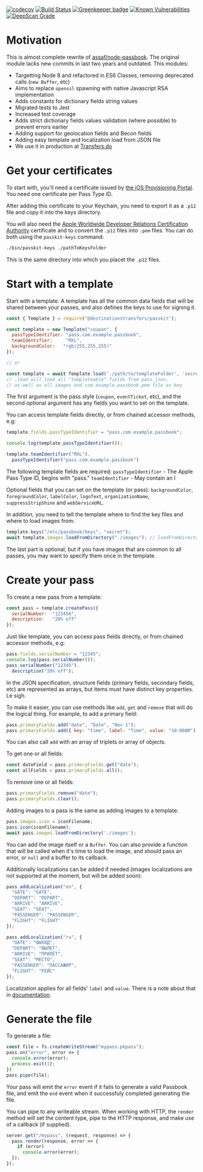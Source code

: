 [![codecov](https://codecov.io/gh/destinationstransfers/passkit/branch/master/graph/badge.svg)](https://codecov.io/gh/destinationstransfers/passkit)
[![Build Status](https://travis-ci.org/destinationstransfers/passkit.svg?branch=master)](https://travis-ci.org/destinationstransfers/passkit)
[![Greenkeeper badge](https://badges.greenkeeper.io/destinationstransfers/passkit.svg)](https://greenkeeper.io/) [![Known Vulnerabilities](https://snyk.io/test/github/destinationstransfers/passkit/badge.svg)](https://snyk.io/test/github/destinationstransfers/passkit) [![DeepScan Grade](https://deepscan.io/api/projects/352/branches/551/badge/grade.svg)](https://deepscan.io/dashboard/#view=project&pid=352&bid=551)

# Motivation

This is almost complete rewrite of [assaf/node-passbook](http://github.com/assaf/node-passbook).
The original module lacks new commits in last two years and outdated. This modules:

-   Targetting Node 8 and refactored in ES6 Classes, removing deprecated calls (`new Buffer`, etc)
-   Aims to replace `openssl` spawning with native Javascript RSA implementation
-   Adds constants for dictionary fields string values
-   Migrated tests to Jest
-   Increased test coverage
-   Adds strict dictionary fields values validation (where possible) to prevent errors earlier
-   Adding support for geolocation fields and Becon fields
-   Adding easy template and localization load from JSON file
-   We use it in production at [Transfers.do](https://transfers.do/)

# Get your certificates

To start with, you'll need a certificate issued by [the iOS Provisioning
Portal](https://developer.apple.com/ios/manage/passtypeids/index.action).  You
need one certificate per Pass Type ID.

After adding this certificate to your Keychain, you need to export it as a
`.p12` file and copy it into the keys directory.

You will also need the [Apple Worldwide Developer Relations Certification
Authority](https://www.apple.com/certificateauthority/) certificate and to convert the `.p12` files into `.pem` files.  You
can do both using the `passkit-keys` command:

```sh
./bin/passkit-keys ./pathToKeysFolder
```

This is the same directory into which you placet the `.p12` files.

# Start with a template

Start with a template.  A template has all the common data fields that will be
shared between your passes, and also defines the keys to use for signing it.

```js
const { Template } = require("@destinationstransfers/passkit");

const template = new Template("coupon", {
  passTypeIdentifier: "pass.com.example.passbook",
  teamIdentifier:     "MXL",
  backgroundColor:   "rgb(255,255,255)"
});

// or

const template = await Template.load('./path/to/templateFolder', 'secretKeyPasswod');
// .load will load all "templateable" fields from pass.json,
// as well as all images and com.example.passbook.pem file as key
```

The first argument is the pass style (`coupon`, `eventTicket`, etc), and the
second optional argument has any fields you want to set on the template.

You can access template fields directly, or from chained accessor methods, e.g:

```js
template.fields.passTypeIdentifier = "pass.com.example.passbook";

console.log(template.passTypeIdentifier());

template.teamIdentifier("MXL").
  passTypeIdentifier("pass.com.example.passbook")
```

The following template fields are required:
`passTypeIdentifier`  - The Apple Pass Type ID, begins with "pass."
`teamIdentifier`      - May contain an I

Optional fields that you can set on the template (or pass): `backgroundColor`,
`foregroundColor`, `labelColor`, `logoText`, `organizationName`,
`suppressStripShine` and `webServiceURL`.

In addition, you need to tell the template where to find the key files and where
to load images from:

```js
template.keys("/etc/passbook/keys", "secret");
await template.images.loadFromDirectory("./images"); // loadFromDirectory returns Promise
```

The last part is optional, but if you have images that are common to all passes,
you may want to specify them once in the template.

# Create your pass

To create a new pass from a template:

```js
const pass = template.createPass({
  serialNumber:  "123456",
  description:   "20% off"
});
```

Just like template, you can access pass fields directly, or from chained
accessor methods, e.g:

```js
pass.fields.serialNumber = "12345";
console.log(pass.serialNumber());
pass.serialNumber("12345").
  description("20% off");
```

In the JSON specification, structure fields (primary fields, secondary fields,
etc) are represented as arrays, but items must have distinct key properties.  Le
sigh.

To make it easier, you can use methods like `add`, `get` and `remove` that
will do the logical thing.  For example, to add a primary field:

```js
pass.primaryFields.add("date", "Date", "Nov 1");
pass.primaryFields.add({ key: "time", label: "Time", value: "10:00AM");
```

You can also call `add` with an array of triplets or array of objects.

To get one or all fields:

```js
const dateField = pass.primaryFields.get("date");
const allFields = pass.primaryFields.all();
```

To remove one or all fields:

```js
pass.primaryFields.remove("date");
pass.primaryFields.clear();
```

Adding images to a pass is the same as adding images to a template:

```js
pass.images.icon = iconFilename;
pass.icon(iconFilename);
await pass.images.loadFromDirectory('./images');
```

You can add the image itself or a `Buffer`. You can also provide a function that will
be called when it's time to load the image, and should pass an error, or `null`
and a buffer to its callback.

Additionally localizations can be added if needed (images localizations are not supported at the moment, but will be added soon):

```js
pass.addLocalization("en", {
  "GATE": "GATE",
  "DEPART": "DEPART",
  "ARRIVE": "ARRIVE",
  "SEAT": "SEAT",
  "PASSENGER": "PASSENGER",
  "FLIGHT": "FLIGHT"
});

pass.addLocalization("ru", {
  "GATE": "ВЫХОД",
  "DEPART": "ВЫЛЕТ",
  "ARRIVE": "ПРИЛЁТ",
  "SEAT": "МЕСТО",
  "PASSENGER": "ПАССАЖИР",
  "FLIGHT": "РЕЙС"
});
```

Localization applies for all fields' `label` and `value`. There is a note about that in [documentation](https://developer.apple.com/library/ios/documentation/UserExperience/Conceptual/PassKit_PG/Creating.html). 

# Generate the file

To generate a file:

```js
const file = fs.createWriteStream("mypass.pkpass");
pass.on("error", error => {
  console.error(error);
  process.exit(1);
})
pass.pipe(file);
```

Your pass will emit the `error` event if it fails to generate a valid Passbook
file, and emit the `end` event when it successfuly completed generating the
file.

You can pipe to any writeable stream.  When working with HTTP, the `render`
method will set the content type, pipe to the HTTP response, and make use of a
callback (if supplied).

```js
server.get("/mypass", (request, response) => {
  pass.render(response, error => {
    if (error)
      console.error(error);
  });
});
```
